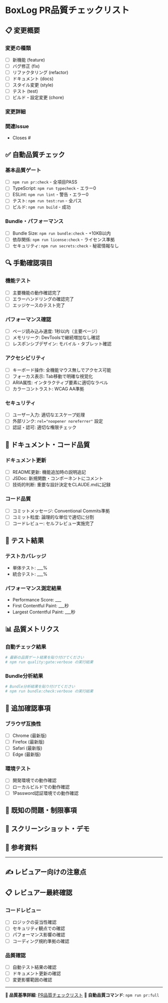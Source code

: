 # BoxLog PR品質チェックリスト

## 📋 変更概要

### 変更の種類
- [ ] 新機能 (feature)
- [ ] バグ修正 (fix)
- [ ] リファクタリング (refactor)
- [ ] ドキュメント (docs)
- [ ] スタイル変更 (style)
- [ ] テスト (test)
- [ ] ビルド・設定変更 (chore)

### 変更詳細
<!-- 変更内容を具体的に説明してください -->

### 関連Issue
<!-- 関連するGitHub Issueがあれば記載 -->
- Closes #

## ✅ 自動品質チェック

### 基本品質ゲート
- [ ] `npm run pr:check` - 全項目PASS
- [ ] TypeScript: `npm run typecheck` - エラー0
- [ ] ESLint: `npm run lint` - 警告・エラー0
- [ ] テスト: `npm run test:run` - 全パス
- [ ] ビルド: `npm run build` - 成功

### Bundle・パフォーマンス
- [ ] Bundle Size: `npm run bundle:check` - +10KB以内
- [ ] 依存関係: `npm run license:check` - ライセンス準拠
- [ ] セキュリティ: `npm run secrets:check` - 秘密情報なし

## 🔍 手動確認項目

### 機能テスト
- [ ] 主要機能の動作確認完了
- [ ] エラーハンドリングの確認完了
- [ ] エッジケースのテスト完了

### パフォーマンス確認
- [ ] ページ読み込み速度: 1秒以内（主要ページ）
- [ ] メモリリーク: DevToolsで継続増加なし確認
- [ ] レスポンシブデザイン: モバイル・タブレット確認

### アクセシビリティ
- [ ] キーボード操作: 全機能マウス無しでアクセス可能
- [ ] フォーカス表示: Tab移動で明確な視覚化
- [ ] ARIA属性: インタラクティブ要素に適切なラベル
- [ ] カラーコントラスト: WCAG AA準拠

### セキュリティ
- [ ] ユーザー入力: 適切なエスケープ処理
- [ ] 外部リンク: `rel="noopener noreferrer"` 設定
- [ ] 認証・認可: 適切な権限チェック

## 📝 ドキュメント・コード品質

### ドキュメント更新
- [ ] README更新: 機能追加時の説明追記
- [ ] JSDoc: 新規関数・コンポーネントにコメント
- [ ] 技術的判断: 重要な設計決定をCLAUDE.mdに記録

### コード品質
- [ ] コミットメッセージ: Conventional Commits準拠
- [ ] コミット粒度: 論理的な単位で適切に分割
- [ ] コードレビュー: セルフレビュー実施完了

## 🧪 テスト結果

### テストカバレッジ
<!-- テストカバレッジレポートがあれば記載 -->
- 単体テスト: ___%
- 統合テスト: ___%

### パフォーマンス測定結果
<!-- Lighthouse等のパフォーマンス測定結果があれば記載 -->
- Performance Score: ___
- First Contentful Paint: ___秒
- Largest Contentful Paint: ___秒

## 📊 品質メトリクス

### 自動チェック結果
```bash
# 最新の品質ゲート結果を貼り付けてください
# npm run quality:gate:verbose の実行結果
```

### Bundle分析結果
```bash
# Bundle分析結果を貼り付けてください
# npm run bundle:check:verbose の実行結果
```

## 🔄 追加確認事項

### ブラウザ互換性
- [ ] Chrome (最新版)
- [ ] Firefox (最新版)
- [ ] Safari (最新版)
- [ ] Edge (最新版)

### 環境テスト
- [ ] 開発環境での動作確認
- [ ] ローカルビルドでの動作確認
- [ ] 1Password認証環境での動作確認

## 🚨 既知の問題・制限事項

<!-- このPRで解決されない問題や、意図的な制限がある場合は記載 -->

## 📸 スクリーンショット・デモ

<!-- 変更によるUI変更がある場合は、Before/Afterのスクリーンショット、または動作デモを添付 -->

## 🔗 参考資料

<!-- 実装時に参考にしたドキュメント、Stack Overflow、GitHub Issue等があれば記載 -->

---

## ✍️ レビュアー向けの注意点

<!-- レビューの際に特に注意してほしい点、確認してほしい観点があれば記載 -->

## 📋 レビュアー最終確認

### コードレビュー
- [ ] ロジックの妥当性確認
- [ ] セキュリティ観点での確認
- [ ] パフォーマンス影響の確認
- [ ] コーディング規約準拠の確認

### 品質確認
- [ ] 自動テスト結果の確認
- [ ] ドキュメント更新の確認
- [ ] 変更影響範囲の確認

---

**📖 品質基準詳細**: [PR品質チェックリスト](docs/development/PR_QUALITY_CHECKLIST.md)
**🔧 自動品質コマンド**: `npm run pr:full`